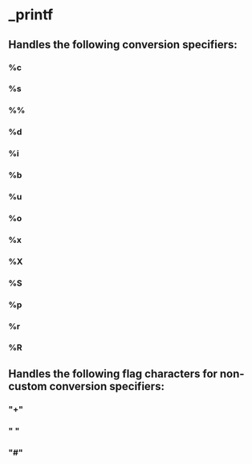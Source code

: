 # _printf

## Handles the following conversion specifiers:

### %c
### %s
### %%
### %d
### %i
### %b
### %u
### %o
### %x
### %X
### %S
### %p
### %r
### %R

## Handles the following flag characters for non-custom conversion specifiers:

### "+"
### " "
### "#"
